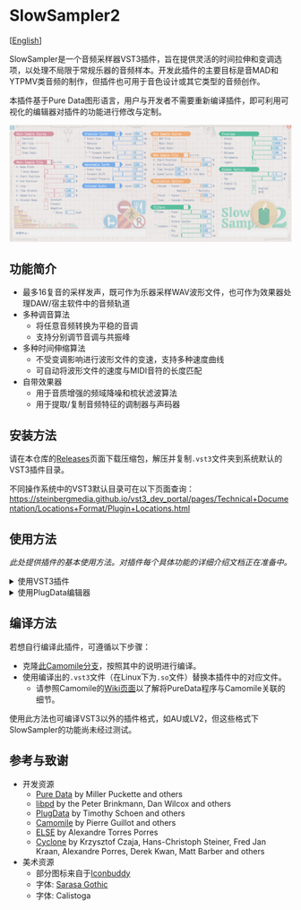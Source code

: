 # SlowSampler2

[[English](README.md)]

SlowSampler是一个音频采样器VST3插件，旨在提供灵活的时间拉伸和变调选项，以处理不局限于常规乐器的音频样本。开发此插件的主要目标是音MAD和YTPMV类音频的制作，但插件也可用于音色设计或其它类型的音频创作。

本插件基于Pure Data图形语言，用户与开发者不需要重新编译插件，即可利用可视化的编辑器对插件的功能进行修改与定制。

![](docs/gui_preview.png)

## 功能简介

- 最多16复音的采样发声，既可作为乐器采样WAV波形文件，也可作为效果器处理DAW/宿主软件中的音频轨道
- 多种调音算法
  - 将任意音频转换为平稳的音调
  - 支持分别调节音调与共振峰
- 多种时间伸缩算法
  - 不受变调影响进行波形文件的变速，支持多种速度曲线
  - 可自动将波形文件的速度与MIDI音符的长度匹配
- 自带效果器
  - 用于音质增强的频域降噪和梳状滤波算法
  - 用于提取/复制音频特征的调制器与声码器

## 安装方法

请在本仓库的[Releases](https://github.com/chsh2/SlowSampler2/releases)页面下载压缩包，解压并复制`.vst3`文件夹到系统默认的VST3插件目录。

不同操作系统中的VST3默认目录可在以下页面查询：
https://steinbergmedia.github.io/vst3_dev_portal/pages/Technical+Documentation/Locations+Format/Plugin+Locations.html

## 使用方法

*此处提供插件的基本使用方法。对插件每个具体功能的详细介绍文档正在准备中。*

<details>
  <summary>使用VST3插件</summary>

若安装成功，在DAW/宿主软件中可以看到两个新的VST3插件：

- **SlowSampler2**：此插件将被DAW识别为乐器。点击界面中的按钮读取一个WAV波形文件，即可将其作为音色进行演奏。
- **SlowSampler2FX**：此插件将被DAW识别为效果器。它包含乐器模式下的所有功能，此外可以选择主链或侧链的音频轨道作为采样源。请注意，插件仍然仅在收到MIDI输入时才会发声，在部分DAW中，需要手动设置来让效果器插件接收MIDI信号。
</details>

<details>
  <summary>使用PlugData编辑器</summary>

[PlugData](https://plugdata.org/)是一个用来运行与编辑Pure Data程序的图形化环境，既可作为独立程序，又可作为音频插件使用。在PlugData中打开本插件提供的`plugdata.pd`文件，即可在PlugData内部使用本插件的功能。使用这种方法可以方便地对插件的功能进行调试与修改。

请注意，并不推荐使用原始的[Pure Data](https://puredata.info/)编辑器来运行本项目，因为本项目修改了部分代码、且引入了外部库。相关信息请查看以下关于编译的说明和[另一个GitHub仓库](https://github.com/chsh2/Camomile)（Camomile的分支）。
</details>

## 编译方法

若想自行编译此插件，可遵循以下步骤：

- 克隆[此Camomile分支](https://github.com/chsh2/Camomile)，按照其中的说明进行编译。
- 使用编译出的`.vst3`文件（在Linux下为`.so`文件）替换本插件中的对应文件。
  - 请参照Camomile的[Wiki页面](https://github.com/pierreguillot/Camomile/wiki/How-to-create-new-plugins)以了解将PureData程序与Camomile关联的细节。

使用此方法也可编译VST3以外的插件格式，如AU或LV2，但这些格式下SlowSampler的功能尚未经过测试。

## 参考与致谢

- 开发资源
    - [Pure Data](https://puredata.info/) by Miller Puckette and others
    - [libpd](https://github.com/libpd/libpd) by the Peter Brinkmann, Dan Wilcox and others
    - [PlugData](https://plugdata.org/) by Timothy Schoen and others
    - [Camomile](https://github.com/pierreguillot/Camomile) by Pierre Guillot and others
    - [ELSE](https://github.com/porres/pd-else) by Alexandre Torres Porres
    - [Cyclone](https://github.com/porres/pd-cyclone) by Krzysztof Czaja, Hans-Christoph Steiner, Fred Jan Kraan, Alexandre Porres, Derek Kwan, Matt Barber and others
- 美术资源
    - 部分图标来自于[Iconbuddy](https://iconbuddy.app/)
    - 字体: [Sarasa Gothic](https://github.com/be5invis/Sarasa-Gothic)
    - 字体: Calistoga